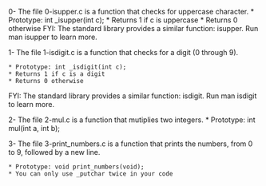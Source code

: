 0- The file 0-isupper.c is a function that checks for uppercase character.
	* Prototype: int _isupper(int c);
	* Returns 1 if c is uppercase
	* Returns 0 otherwise
FYI: The standard library provides a similar function: isupper. Run man isupper to learn more.

1- The file 1-isdigit.c is a function that checks for a digit (0 through 9).

	* Prototype: int _isdigit(int c);
	* Returns 1 if c is a digit
	* Returns 0 otherwise
FYI: The standard library provides a similar function: isdigit. Run man isdigit to learn more.

2- The file 2-mul.c is a function that mutiplies two integers.
	* Prototype: int mul(int a, int b);

3- The file 3-print_numbers.c is a function that prints the numbers, from 0 to 9, followed by a new line.

	* Prototype: void print_numbers(void);
	* You can only use _putchar twice in your code
